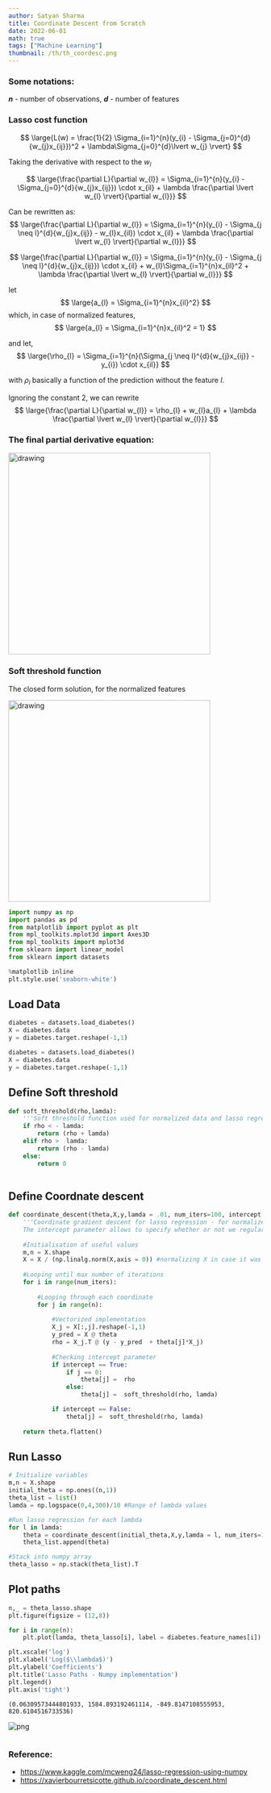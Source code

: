 ```yaml
---
author: Satyan Sharma
title: Coordinate Descent from Scratch
date: 2022-06-01
math: true
tags: ["Machine Learning"]
thumbnail: /th/th_coordesc.png
---
```


### Some notations:
**$n$** - number of observations, **$d$** - number of features

### Lasso cost function

$$
\large{L(w) = \frac{1}{2} \Sigma_{i=1}^{n}(y_{i} - \Sigma_{j=0}^{d}{w_{j}x_{ij}})^2 + \lambda\Sigma_{j=0}^{d}\lvert w_{j} \rvert}
$$

Taking the derivative with respect to the $w_{l}$

$$
\large{\frac{\partial L}{\partial w_{l}} = \Sigma_{i=1}^{n}(y_{i} - \Sigma_{j=0}^{d}{w_{j}x_{ij}}) \cdot x_{il} + \lambda \frac{\partial \lvert w_{l} \rvert}{\partial w_{l}}}
$$

Can be rewritten as:
$$
\large{\frac{\partial L}{\partial w_{l}} = \Sigma_{i=1}^{n}(y_{i} - \Sigma_{j \neq l}^{d}{w_{j}x_{ij}} - w_{l}x_{il}) \cdot x_{il} + \lambda \frac{\partial \lvert w_{l} \rvert}{\partial w_{l}}}
$$

$$
\large{\frac{\partial L}{\partial w_{l}} = \Sigma_{i=1}^{n}(y_{i} - \Sigma_{j \neq l}^{d}{w_{j}x_{ij}}) \cdot x_{il} +   w_{l}\Sigma_{i=1}^{n}x_{il}^2 + \lambda \frac{\partial \lvert w_{l} \rvert}{\partial w_{l}}}
$$

let 
$$
\large{a_{l} = \Sigma_{i=1}^{n}x_{il}^2}
$$
which, in case of normalized features,
$$
\large{a_{l} = \Sigma_{i=1}^{n}x_{il}^2 = 1}
$$

and let,
$$
\large{\rho_{l} = \Sigma_{i=1}^{n}(\Sigma_{j \neq l}^{d}{w_{j}x_{ij}} -y_{i}) \cdot x_{il}}
$$

with $\rho_{l}$ basically a function of the prediction without the feature $l$.

Ignoring the constant 2, we can rewrite
$$
\large{\frac{\partial L}{\partial w_{l}} = \rho_{l} + w_{l}a_{l} + \lambda \frac{\partial \lvert w_{l} \rvert}{\partial w_{l}}}
$$

### The final partial derivative equation:
<img src="/corr_Desc_01.png" alt="drawing" width="400"/>

### Soft threshold function 

The closed form solution, for the normalized features 

<img src="/corr_Desc_02.png" alt="drawing" width="400"/>

```python
import numpy as np
import pandas as pd
from matplotlib import pyplot as plt
from mpl_toolkits.mplot3d import Axes3D
from mpl_toolkits import mplot3d
from sklearn import linear_model
from sklearn import datasets

%matplotlib inline
plt.style.use('seaborn-white')
```

## Load Data


```python
diabetes = datasets.load_diabetes()
X = diabetes.data
y = diabetes.target.reshape(-1,1)
```


```python
diabetes = datasets.load_diabetes()
X = diabetes.data
y = diabetes.target.reshape(-1,1)
```

## Define Soft threshold


```python
def soft_threshold(rho,lamda):
    '''Soft threshold function used for normalized data and lasso regression'''
    if rho < - lamda:
        return (rho + lamda)
    elif rho >  lamda:
        return (rho - lamda)
    else: 
        return 0
    
```

## Define Coordnate descent


```python
def coordinate_descent(theta,X,y,lamda = .01, num_iters=100, intercept = False):
    '''Coordinate gradient descent for lasso regression - for normalized data. 
    The intercept parameter allows to specify whether or not we regularize theta_0'''
    
    #Initialisation of useful values 
    m,n = X.shape
    X = X / (np.linalg.norm(X,axis = 0)) #normalizing X in case it was not done before
    
    #Looping until max number of iterations
    for i in range(num_iters): 
        
        #Looping through each coordinate
        for j in range(n):
            
            #Vectorized implementation
            X_j = X[:,j].reshape(-1,1)
            y_pred = X @ theta
            rho = X_j.T @ (y - y_pred  + theta[j]*X_j)
        
            #Checking intercept parameter
            if intercept == True:  
                if j == 0: 
                    theta[j] =  rho 
                else:
                    theta[j] =  soft_threshold(rho, lamda)  

            if intercept == False:
                theta[j] =  soft_threshold(rho, lamda)   
            
    return theta.flatten()
```

## Run Lasso


```python
# Initialize variables
m,n = X.shape
initial_theta = np.ones((n,1))
theta_list = list()
lamda = np.logspace(0,4,300)/10 #Range of lambda values

#Run lasso regression for each lambda
for l in lamda:
    theta = coordinate_descent(initial_theta,X,y,lamda = l, num_iters=100)
    theta_list.append(theta)

#Stack into numpy array
theta_lasso = np.stack(theta_list).T
```

## Plot paths


```python
n,_ = theta_lasso.shape
plt.figure(figsize = (12,8))

for i in range(n):
    plt.plot(lamda, theta_lasso[i], label = diabetes.feature_names[i])

plt.xscale('log')
plt.xlabel('Log($\\lambda$)')
plt.ylabel('Coefficients')
plt.title('Lasso Paths - Numpy implementation')
plt.legend()
plt.axis('tight')
```




    (0.06309573444801933, 1584.893192461114, -849.8147108555953, 820.6104516733536)




    
![png](/coor_desc.png)
    



```python

```
### Reference:
* https://www.kaggle.com/mcweng24/lasso-regression-using-numpy
* https://xavierbourretsicotte.github.io/coordinate_descent.html
